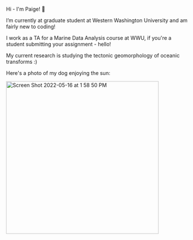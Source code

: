 Hi - I'm Paige! 🌱

I’m currently at graduate student at Western Washington University and am fairly new to coding!

I work as a TA for a Marine Data Analysis course at WWU, if you're a student submitting your assignment - hello!

My current research is studying the tectonic geomorphology of oceanic transforms :) 

Here's a photo of my dog enjoying the sun:

<img width="417" alt="Screen Shot 2022-05-16 at 1 58 50 PM" src="https://user-images.githubusercontent.com/103458910/168681600-350b1fe5-ad68-493d-a7a0-41df077413d5.png">


